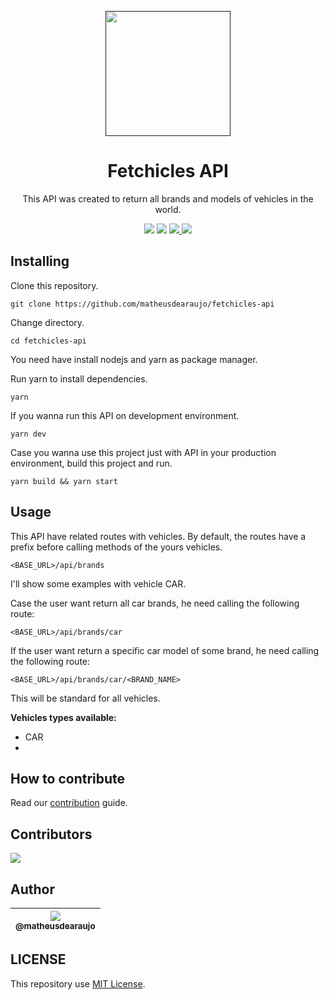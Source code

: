 <p align="center">
  <a href="" rel="noopener">
    <img width=200px height=200px src="https://i.imgur.com/G5h7EoT.png">
 </a>
</p>

<h1 align="center">Fetchicles API</h1>

<p align="center">
  This API was created to return all brands and models of vehicles in the world.
</p>


<div align="center">
    <a>
        <img src="https://img.shields.io/badge/version-1.0-blue.svg?cacheSeconds=2592000">
    </a>
    <a>
        <img src="https://img.shields.io/badge/status-active-success.svg">
    </a>
    <a href="https://github.com/matheusdearaujo/fetchicles-api/issues">
        <img src="https://img.shields.io/github/issues/matheusdearaujo/fetchicles-api">
    </a>
    <a href="https://github.com/matheusdearaujo/fetchicles-api/pulls">
        <img src="https://img.shields.io/github/issues-pr/matheusdearaujo/fetchicles-api">
    </a>
</div>

## Installing

Clone this repository.
```
git clone https://github.com/matheusdearaujo/fetchicles-api
```

Change directory.
```
cd fetchicles-api
```

You need have install nodejs and yarn as package manager.

Run yarn to install dependencies.
```
yarn
```

If you wanna run this API on development environment.
```
yarn dev
```

Case you wanna use this project just with API in your production environment, build this project and run.
```
yarn build && yarn start
```

## Usage

This API have related routes with vehicles. By default, the routes have a prefix before calling methods of the yours vehicles.
```
<BASE_URL>/api/brands
```

I'll show some examples with vehicle CAR.

Case the user want return all car brands, he need calling the following route:
```
<BASE_URL>/api/brands/car
```

If the user want return a specific car model of some brand, he need calling the following route:
```
<BASE_URL>/api/brands/car/<BRAND_NAME>
```

This will be standard for all vehicles.

**Vehicles types available:**
- CAR
-

## How to contribute

Read our [contribution](/CONTRIBUTING.md) guide.

## Contributors

<a href="https://github.com/matheusdearaujo/fetchicles-api/graphs/contributors"><img src="https://contrib.rocks/image?repo=matheusdearaujo/fetchicles-api" /></a>

## Author

| [<img src="https://avatars.githubusercontent.com/u/61164981?v=3&s=115"><br><sub>@matheusdearaujo</sub>](https://github.com/matheusdearaujo) |
| :-----------------------------------------------------------------------------------------------------------------------------------------: |

## LICENSE

This repository use [MIT License](/LICENSE).
